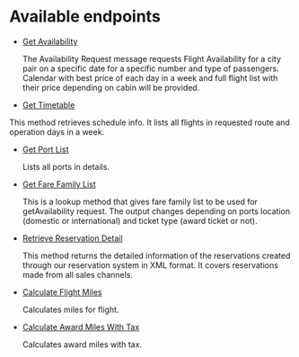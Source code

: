 # Available endpoints

- [Get Availability](GetAvailability.md)

	The Availability Request message requests Flight Availability for a city pair on a specific date for a specific number and type of passengers. Calendar with best price of each day in a week and full flight list with their price depending on cabin will be provided.

- [Get Timetable](GetTimetable.md)

 This method retrieves schedule info. It lists all flights in requested route and operation days in a week.
 

- [Get Port List](GetPortList.md)

	Lists all ports in details.
	
- [Get Fare Family List](GetFareFamilyList.md)

	This is a lookup method that gives fare family list to be used for getAvailability request. The output changes depending on ports location (domestic or international) and ticket type (award ticket or not). 	
- [Retrieve Reservation Detail](RetrieveReservationDetail.md)

	This method returns the detailed information of the reservations created through our reservation system in XML format. It covers reservations made from all sales channels.
	
- [Calculate Flight Miles](CalculateFlightMiles.md)

	Calculates miles for flight.
	
- [Calculate Award Miles With Tax](CalculateAwardMilesWithTax.md)

	Calculates award miles with tax.
	
